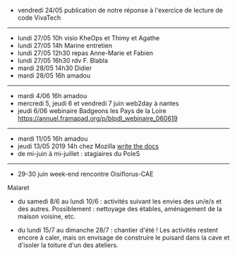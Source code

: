 - vendredi 24/05 publication de notre réponse à l'exercice de lecture de code VivaTech
---
- lundi 27/05 10h visio KheOps et Thimy et Agathe
- lundi 27/05 14h Marine entretien
- lundi 27/05 12h30 repas Anne-Marie et Fabien
- lundi 27/05 16h30 rdv F. Blabla
- mardi 28/05 14h30 Didier
- mardi 28/05 16h amadou
---
- mardi 4/06 16h amadou
- mercredi 5, jeudi 6 et vendredi 7 juin web2day à nantes
- jeudi 6/06 webinaire Badgeons les Pays de la Loire https://annuel.framapad.org/p/blpdl_webinaire_060619
---
- mardi 11/05 16h amadou
- jeudi 13/05 2019 14h chez Mozilla [write the docs](https://www.meetup.com/fr-FR/Write-the-Docs-Paris/events/260964602/)
- de mi-juin à mi-juillet : stagiaires du PoleS
---
- 29-30 juin week-end rencontre Oisiflorus-CAE


Malaret
- du samedi 8/6 au lundi 10/6 : activités suivant les envies des un/e/s
et des autres. Possiblement : nettoyage des étables, aménagement de la
maison voisine, etc.

- du lundi 15/7 au dimanche 28/7 : chantier d'été ! Les activités
restent encore à caler, mais on envisage de construire le puisard dans
la cave et d'isoler la toiture d'un des ateliers. 
